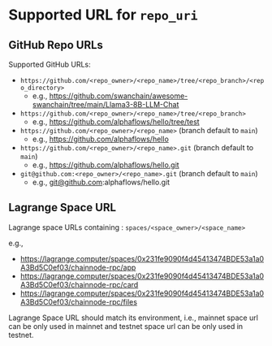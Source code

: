 # Supported URL for `repo_uri`

## GitHub Repo URLs

Supported GitHub URLs:

- `https://github.com/<repo_owner>/<repo_name>/tree/<repo_branch>/<repo_directory>`
  - e.g., https://github.com/swanchain/awesome-swanchain/tree/main/Llama3-8B-LLM-Chat
- `https://github.com/<repo_owner>/<repo_name>/tree/<repo_branch>`
  - e.g., https://github.com/alphaflows/hello/tree/test
- `⁠https://github.com/<repo_owner>/<repo_name>` (branch default to `main`)
  - e.g., https://github.com/alphaflows/hello
- `https://github.com/<repo_owner>/<repo_name>.git`  (branch default to `main`)
  - e.g., https://github.com/alphaflows/hello.git
- `git@github.com:<repo_owner>/<repo_name>.git`  (branch default to `main`)
  - e.g., git@github.com:alphaflows/hello.git

## Lagrange Space URL

Lagrange space URLs containing : `spaces/<space_owner>/<space_name>`

e.g., 

- https://lagrange.computer/spaces/0x231fe9090f4d45413474BDE53a1a0A3Bd5C0ef03/chainnode-rpc/app
- https://lagrange.computer/spaces/0x231fe9090f4d45413474BDE53a1a0A3Bd5C0ef03/chainnode-rpc/card
- https://lagrange.computer/spaces/0x231fe9090f4d45413474BDE53a1a0A3Bd5C0ef03/chainnode-rpc/files

Lagrange Space URL should match its environment, i.e., mainnet space url can be only used in mainnet and testnet space url can be only used in testnet.